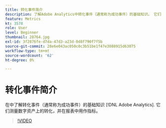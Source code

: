 ```yaml
---
title: 转化事件简介
description: 了解Adobe Analytics中转化事件（通常称为成功事件）的基础知识。 它们测量数字资产上的转化，并在报表中用作指标。
feature: Metrics
kt: 3578
role: User
level: Beginner
thumbnail: 28764.jpg
exl-id: 3f2876fe-d7da-47d3-a23d-0d8f790f7f5b
source-git-commit: 28e6e043ac050c0c3b51be1f47e3088915d63075
workflow-type: tm+mt
source-wordcount: '62'
ht-degree: 0%

---
```


# 转化事件简介

在中了解转化事件（通常称为成功事件）的基础知识 [!DNL Adobe Analytics]. 它们测量数字资产上的转化，并在报表中用作指标。

>[!VIDEO](https://video.tv.adobe.com/v/28764/?quality=12&learn=on)

